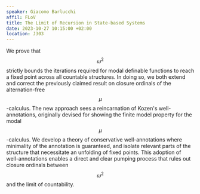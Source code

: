 ```yaml
---
speaker: Giacomo Barlucchi
affil: FLoV
title: The Limit of Recursion in State-based Systems
date: 2023-10-27 10:15:00 +02:00
location: J303
---
```

We prove that $$ \omega^2 $$ strictly bounds the iterations required for modal  definable functions to reach a fixed point across all countable structures.
In doing so, we both extend and correct the previously claimed result on closure ordinals of the alternation-free $$\mu$$-calculus.
The new approach sees a reincarnation of Kozen's well-annotations, originally devised for showing the finite model property for the modal $$\mu$$-calculus.
We develop a theory of conservative well-annotations where minimality of the annotation is guaranteed, and isolate relevant parts of the structure that necessitate an unfolding of fixed points.
This adoption of well-annotations enables a direct and clear pumping process that rules out closure ordinals between $$ \omega^2 $$ and the limit of countability.
